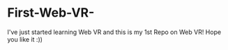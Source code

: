 # First-Web-VR-
I've just started learning Web VR and this is my 1st Repo on Web VR! Hope you like it :))
